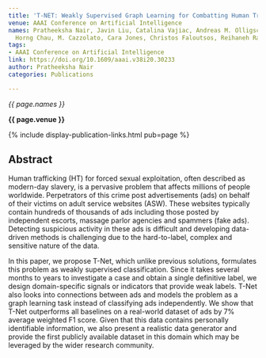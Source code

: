 ```yaml
---
title: 'T-NET: Weakly Supervised Graph Learning for Combatting Human Trafficking'
venue: AAAI Conference on Artificial Intelligence
names: Pratheeksha Nair, Javin Liu, Catalina Vajiac, Andreas M. Olligschlaeger, Duen
  Horng Chau, M. Cazzolato, Cara Jones, Christos Faloutsos, Reihaneh Rabbany
tags:
- AAAI Conference on Artificial Intelligence
link: https://doi.org/10.1609/aaai.v38i20.30233
author: Pratheeksha Nair
categories: Publications

---
```


*{{ page.names }}*

**{{ page.venue }}**

{% include display-publication-links.html pub=page %}

## Abstract

Human trafficking (HT) for forced sexual exploitation, often described as modern-day slavery, is a pervasive problem that affects millions of people worldwide. Perpetrators of this crime post advertisements (ads) on behalf of their victims on adult service websites (ASW). These websites typically contain hundreds of thousands of ads including those posted by independent escorts, massage parlor agencies and spammers (fake ads). Detecting suspicious activity in these ads is difficult and developing data-driven methods is challenging due to the hard-to-label, complex and sensitive nature of the data. 

In this paper, we propose T-Net, which unlike previous solutions, formulates this problem as weakly supervised classification. Since it takes several months to years to investigate a case and obtain a single definitive label, we design domain-specific signals or indicators that provide weak labels. T-Net also looks into connections between ads and models the problem as a graph learning task instead of classifying ads independently. We show that T-Net outperforms all baselines on a real-world dataset of ads by 7% average weighted F1 score. Given that this data contains personally identifiable information, we also present a realistic data generator and provide the first publicly available dataset in this domain which may be leveraged by the wider research community.